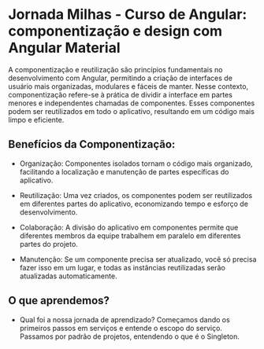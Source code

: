 # Jornada Milhas - Curso de Angular: componentização e design com Angular Material

A componentização e reutilização são princípios fundamentais no desenvolvimento com Angular, permitindo a criação de interfaces de usuário mais organizadas, modulares e fáceis de manter. Nesse contexto, componentização refere-se à prática de dividir a interface em partes menores e independentes chamadas de componentes. Esses componentes podem ser reutilizados em todo o aplicativo, resultando em um código mais limpo e eficiente.

## Benefícios da Componentização:

 - Organização: Componentes isolados tornam o código mais organizado, facilitando a localização e manutenção de partes específicas do aplicativo.

 - Reutilização: Uma vez criados, os componentes podem ser reutilizados em diferentes partes do aplicativo, economizando tempo e esforço de desenvolvimento.

 - Colaboração: A divisão do aplicativo em componentes permite que diferentes membros da equipe trabalhem em paralelo em diferentes partes do projeto.

 - Manutenção: Se um componente precisa ser atualizado, você só precisa fazer isso em um lugar, e todas as instâncias reutilizadas serão atualizadas automaticamente.

## O que aprendemos?

 - Qual foi a nossa jornada de aprendizado? Começamos dando os primeiros passos em serviços e entende o escopo do serviço. Passamos por padrão de projetos, entendendo o que é o Singleton.

